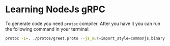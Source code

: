 # Learning NodeJs gRPC

To generate code you need `protoc` compiler. After you have it you can run the following command in your terminal:

```sh
protoc -I=. ./protos/greet.proto --js_out=import_style=commonjs,binary:./server --grpc_out=./server --plugin=protoc-gen-grpc=`which grpc_tools_node_protoc_plugin`
```
